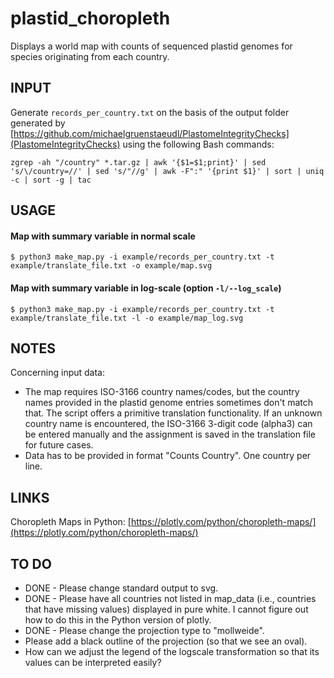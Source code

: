 plastid_choropleth
==================
Displays a world map with counts of sequenced plastid genomes for species originating from each country.

## INPUT
Generate `records_per_country.txt` on the basis of the output folder generated by [https://github.com/michaelgruenstaeudl/PlastomeIntegrityChecks](PlastomeIntegrityChecks) using the following Bash commands:
```
zgrep -ah "/country" *.tar.gz | awk '{$1=$1;print}' | sed 's/\/country=//' | sed 's/"//g' | awk -F":" '{print $1}' | sort | uniq -c | sort -g | tac
```

## USAGE
#### Map with summary variable in normal scale
```
$ python3 make_map.py -i example/records_per_country.txt -t example/translate_file.txt -o example/map.svg
```

#### Map with summary variable in log-scale (option `-l/--log_scale`)
```
$ python3 make_map.py -i example/records_per_country.txt -t example/translate_file.txt -l -o example/map_log.svg
```

## NOTES
Concerning input data:
- The map requires ISO-3166 country names/codes, but the country names provided in the plastid genome entries sometimes don't match that. The script offers a primitive translation functionality. If an unknown country name is encountered, the ISO-3166 3-digit code (alpha3) can be entered manually and the assignment is saved in the translation file for future cases.
- Data has to be provided in format "Counts Country". One country per line.

## LINKS
Choropleth Maps in Python: [https://plotly.com/python/choropleth-maps/](https://plotly.com/python/choropleth-maps/)

## TO DO
- DONE - Please change standard output to svg.
- DONE - Please have all countries not listed in map_data (i.e., countries that have missing values) displayed in pure white. I cannot figure out how to do this in the Python version of plotly.
- DONE - Please change the projection type to "mollweide".
- Please add a black outline of the projection (so that we see an oval).
- How can we adjust the legend of the logscale transformation so that its values can be interpreted easily?
